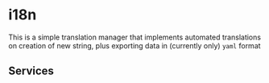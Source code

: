 # i18n
This is a simple translation manager that implements automated translations on creation of new string, plus exporting data in (currently only) `yaml` format


## Services

